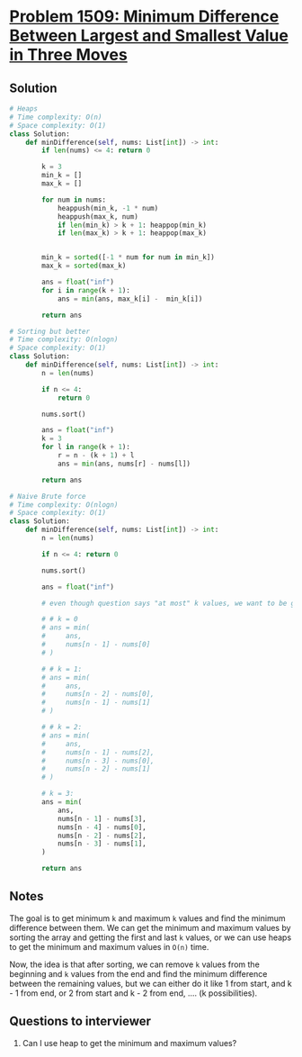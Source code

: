 # [Problem 1509: Minimum Difference Between Largest and Smallest Value in Three Moves](https://leetcode.com/problems/minimum-difference-between-largest-and-smallest-value-in-three-moves/)

## Solution

```py
# Heaps
# Time complexity: O(n)
# Space complexity: O(1)
class Solution:
    def minDifference(self, nums: List[int]) -> int:
        if len(nums) <= 4: return 0

        k = 3
        min_k = []
        max_k = []

        for num in nums:
            heappush(min_k, -1 * num)
            heappush(max_k, num)
            if len(min_k) > k + 1: heappop(min_k)
            if len(max_k) > k + 1: heappop(max_k)


        min_k = sorted([-1 * num for num in min_k])
        max_k = sorted(max_k)

        ans = float("inf")
        for i in range(k + 1):
            ans = min(ans, max_k[i] -  min_k[i])

        return ans

# Sorting but better
# Time complexity: O(nlogn)
# Space complexity: O(1)
class Solution:
    def minDifference(self, nums: List[int]) -> int:
        n = len(nums)

        if n <= 4:
            return 0

        nums.sort()

        ans = float("inf")
        k = 3
        for l in range(k + 1):
            r = n - (k + 1) + l
            ans = min(ans, nums[r] - nums[l])

        return ans

# Naive Brute force
# Time complexity: O(nlogn)
# Space complexity: O(1)
class Solution:
    def minDifference(self, nums: List[int]) -> int:
        n = len(nums)

        if n <= 4: return 0

        nums.sort()

        ans = float("inf")

        # even though question says "at most" k values, we want to be greedy and remove most values so k = 0,1,2 cases are useless

        # # k = 0
        # ans = min(
        #     ans,
        #     nums[n - 1] - nums[0]
        # )

        # # k = 1:
        # ans = min(
        #     ans,
        #     nums[n - 2] - nums[0],
        #     nums[n - 1] - nums[1]
        # )

        # # k = 2:
        # ans = min(
        #     ans,
        #     nums[n - 1] - nums[2],
        #     nums[n - 3] - nums[0],
        #     nums[n - 2] - nums[1]
        # )

        # k = 3:
        ans = min(
            ans,
            nums[n - 1] - nums[3],
            nums[n - 4] - nums[0],
            nums[n - 2] - nums[2],
            nums[n - 3] - nums[1],
        )

        return ans
```

## Notes

The goal is to get minimum `k` and maximum `k` values and find the minimum difference between them.
We can get the minimum and maximum values by sorting the array and getting the first and last `k` values, or we can use heaps to get the minimum and maximum values in `O(n)` time.

Now, the idea is that after sorting, we can remove `k` values from the beginning and `k` values from the end and find the minimum difference between the remaining values, but we can either do it like 1 from start, and k - 1 from end, or 2 from start and k - 2 from end, .... (k possibilities).

## Questions to interviewer

1. Can I use heap to get the minimum and maximum values?
